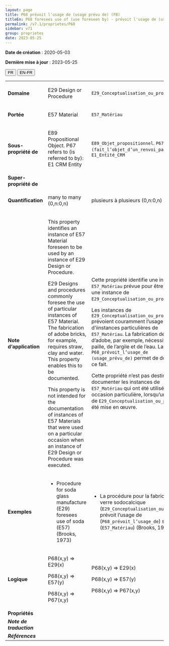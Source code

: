 ```yaml
---
layout: page
title: P68 prévoit l'usage de (usage prévu de) (FB)
titleEn: P68 foresees use of (use foreseen by) - prévoit l'usage de (usage prévu de) (FB)
permalink: /v7.1/proprietes/P68
sidebar: v71
group: proprietes
date: 2023-05-25
---
```


**Date de création** : 2020-05-03

**Dernière mise à jour** : 2023-05-25

<div class="lang-buttons">
 <button id="fr" class="activate">FR</button>
 <button id="en-fr">EN-FR</button>
</div>

<table>
<tbody>
<tr>
<td><strong>Domaine</strong></td>
<td class="en">
<p>E29 Design or Procedure</p>
</td>
<td>
<p><code class="language-plaintext highlighter-rouge">E29_Conceptualisation_ou_procédure</code></p>
</td>
</tr>
<tr>
<td><strong>Portée</strong></td>
<td class="en">
<p>E57 Material</p>
</td>
<td>
<p><code class="language-plaintext highlighter-rouge">E57_Matériau</code></p>
</td>
</tr>
<tr>
<td><strong>Sous-propriété de</strong></td>
<td class="en">
<p>E89 Propositional Object. P67 refers to (is referred to by): E1 CRM Entity</p>
</td>
<td>
<p><code class="language-plaintext highlighter-rouge">E89_Objet_propositionnel</code>. <code class="language-plaintext highlighter-rouge">P67_renvoie_à (fait_l’objet_d’un_renvoi_par)</code> : <code class="language-plaintext highlighter-rouge">E1_Entité_CRM</code></p>
</td>
</tr>
<tr>
<td><strong>Super-propriété de</strong></td>
<td class="en">
</td>
<td>
</td>
</tr>
<tr>
<td><strong>Quantification</strong></td>
<td class="en">
<p>many to many (0,n:0,n)</p>
</td>
<td>
<p>plusieurs à plusieurs (0,n:0,n)</p>
</td>
</tr>
<tr>
<td><strong>Note d’application</strong></td>
<td class="en">
<p>This property identifies an instance of E57 Material foreseen to be used by an instance of E29 Design or Procedure.</p>
<p>E29 Designs and procedures commonly foresee the use of particular instances of E57 Material. The fabrication of adobe bricks, for example, requires straw, clay and water. This property enables this to be documented.</p>
<p>This property is not intended for the documentation of instances of E57 Materials that were used on a particular occasion when an instance of E29 Design or Procedure was executed.</p>
</td>
<td>
<p>Cette propriété identifie une instance de <code class="language-plaintext highlighter-rouge">E57_Matériau</code> prévue pour être utilisée par une instance de <code class="language-plaintext highlighter-rouge">E29_Conceptualisation_ou_procédure</code>.</p>
<p>Les instances de <code class="language-plaintext highlighter-rouge">E29_Conceptualisation_ou_procédure</code> prévoient couramment l’usage d’iinstances particulières de <code class="language-plaintext highlighter-rouge">E57_Matériau</code>. La fabrication de briques d’adobe, par exemple, nécessite de la paille, de l’argile et de l’eau. La propriété <code class="language-plaintext highlighter-rouge">P68_prévoit_l’usage_de (usage_prévu_de)</code> permet de documenter ce fait.</p>
<p>Cette propriété n’est pas destinée à documenter les instances de <code class="language-plaintext highlighter-rouge">E57_Matériau</code> qui ont été utilisées à une occasion particulière, lorsqu’une instance de <code class="language-plaintext highlighter-rouge">E29_Conceptualisation_ou_procédure</code> a été mise en œuvre.</p>
</td>
</tr>
<tr>
<td><strong>Exemples</strong></td>
<td class="en">
<ul>
<li><p>Procedure for soda glass manufacture (E29) foresees use of soda (E57) (Brooks, 1973)</p>
</li>
</ul>
</td>
<td>
<ul>
<li><p>La procédure pour la fabrication du verre sodocalcique (<code class="language-plaintext highlighter-rouge">E29_Conceptualisation_ou_procédure</code>) prévoit l’usage de (<code class="language-plaintext highlighter-rouge">P68_prévoit_l’usage_de</code>) soude (<code class="language-plaintext highlighter-rouge">E57_Matériau</code>) (Brooks, 1973)</p>
</li>
</ul>
</td>
</tr>
<tr>
<td><strong>Logique</strong></td>
<td class="en">
<p>P68(x,y) ⇒ E29(x)</p>
<p>P68(x,y) ⇒ E57(y)</p>
<p>P68(x,y) ⇒ P67(x,y)</p>
</td>
<td>
<p>P68(x,y) ⇒ E29(x)</p>
<p>P68(x,y) ⇒ E57(y)</p>
<p>P68(x,y) ⇒ P67(x,y)</p>
</td>
</tr>
<tr>
<td><strong>Propriétés</strong></td>
<td class="en">
</td>
<td>
</td>
</tr>
<tr>
<td><strong><em>Note de traduction</em></strong></td>
<td colspan="2">
</td>
</tr>
<tr>
<td><strong><em>Références</em></strong></td>
<td colspan="2">
</td>
</tr>
</tbody>
</table>
